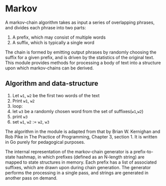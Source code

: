 # Markov

A markov-chain algorithm takes as input a series of overlapping phrases, and divides each phrase into two parts:

1. A prefix, which may consist of multiple words
2. A suffix, which is typically a single word

The chain is formed by emitting output phrases by randomly choosing the suffix for a given prefix, and is driven by the statistics of the original text. This module provides methods for processing a body of text into a structure upon which markov-chains can be derived.

## Algorithm and data-structure

1. Let `w1`, `w2` be the first two words of the text
2. Print `w1`, `w2`
3. loop:
4.    let `w3` be a randomly chosen word from the set of suffixes(`w1`,`w2`)
5.    print `w3`
6.    set `w1`, `w2` := `w2`, `w3`

The algorithm in the module is adapted from that by Brian W. Kernighan and Rob Pike in The Practice of Programming, Chapter 3, section 1. It is written in Go purely for pedagogical purposes. 

The internal representation of the markov-chain generator is a prefix-to-state hashmap, in which prefixes (defined as an N-length string) are mapped to state structures in memory. Each prefix has a list of associated suffixes, which are drawn upon during chain generation. The generator performs the processing in a single pass, and strings are generated in another pass on demand. 
